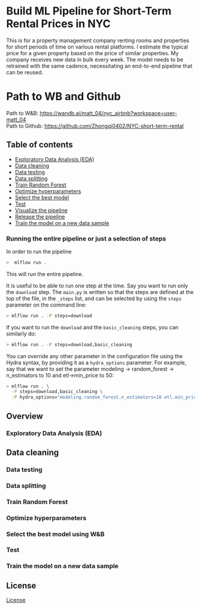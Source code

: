# Build ML Pipeline for Short-Term Rental Prices in NYC
This is for a property management company renting rooms and properties for short periods of 
time on various rental platforms. I estimate the typical price for a given property based 
on the price of similar properties. My company receives new data in bulk every week. The model needs 
to be retrained with the same cadence, necessitating an end-to-end pipeline that can be reused.

# Path to WB and Github
Path to W&B: https://wandb.ai/matt_04/nyc_airbnb?workspace=user-matt_04  
Path to Github: https://github.com/Zhongqi0402/NYC-short-term-rental
## Table of contents

* [Exploratory Data Analysis (EDA)](#exploratory-data-analysis-eda)
* [Data cleaning](#data-cleaning)
* [Data testing](#data-testing)
* [Data splitting](#data-splitting)
* [Train Random Forest](#train-random-forest)
* [Optimize hyperparameters](#optimize-hyperparameters)
* [Select the best model](#select-the-best-model)
* [Test](#test)
* [Visualize the pipeline](#visualize-the-pipeline)
* [Release the pipeline](#release-the-pipeline)
* [Train the model on a new data sample](#train-the-model-on-a-new-data-sample)

### Running the entire pipeline or just a selection of steps
In order to run the pipeline
```bash
>  mlflow run .
```
This will run the entire pipeline.

It is useful to be able to run one step at the time. Say you want to run only
the ``download`` step. The `main.py` is written so that the steps are defined at the top of the file, in the 
``_steps`` list, and can be selected by using the `steps` parameter on the command line:

```bash
> mlflow run . -P steps=download
```
If you want to run the ``download`` and the ``basic_cleaning`` steps, you can similarly do:
```bash
> mlflow run . -P steps=download,basic_cleaning
```
You can override any other parameter in the configuration file using the Hydra syntax, by
providing it as a ``hydra_options`` parameter. For example, say that we want to set the parameter
modeling -> random_forest -> n_estimators to 10 and etl->min_price to 50:

```bash
> mlflow run . \
  -P steps=download,basic_cleaning \
  -P hydra_options="modeling.random_forest.n_estimators=10 etl.min_price=50"
```


## Overview

### Exploratory Data Analysis (EDA)

## Data cleaning

### Data testing

### Data splitting

### Train Random Forest

### Optimize hyperparameters

### Select the best model using W&B

### Test

### Train the model on a new data sample

## License

[License](LICENSE.txt)
